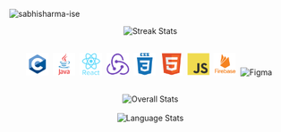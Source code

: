 
<!-- [![GitHub Streak](https://streak-stats.demolab.com?user=jaskaransingh0606&theme=highcontrast&hide_border=true)](https://git.io/streak-stats) -->
<div align="center">
<p align="left"> <img src="https://komarev.com/ghpvc/?username=jaskaransingh0606&label=Profile%20views&color=0e75b6&style=flat" alt="sabhisharma-ise" /> </p>

  <img src="https://streak-stats.demolab.com?user=jaskaransingh0606&theme=tokyonight&hide_border=true&border_radius=40&fire=1A9871" alt="Streak Stats" >
  <div>&nbsp;</div>
  
  
  <img src="https://raw.githubusercontent.com/github/explore/f3e22f0dca2be955676bc70d6214b95b13354ee8/topics/c/c.png" title="C" alt="C" width="40" height="40"/>&nbsp;
  <img src="https://github.com/devicons/devicon/blob/master/icons/java/java-original-wordmark.svg" title="Java" alt="Java" width="40" height="40"/>&nbsp;
  <img src="https://github.com/devicons/devicon/blob/master/icons/react/react-original-wordmark.svg" title="React" alt="React" width="40" height="40"/>&nbsp;
  <img src="https://github.com/devicons/devicon/blob/master/icons/redux/redux-original.svg" title="Redux" alt="Redux " width="40" height="40"/>&nbsp;
  <img src="https://github.com/devicons/devicon/blob/master/icons/css3/css3-plain-wordmark.svg"  title="CSS3" alt="CSS" width="40" height="40"/>&nbsp;
  <img src="https://github.com/devicons/devicon/blob/master/icons/html5/html5-original.svg" title="HTML5" alt="HTML" width="40" height="40"/>&nbsp;
  <img src="https://github.com/devicons/devicon/blob/master/icons/javascript/javascript-original.svg" title="JavaScript" alt="JavaScript" width="40" height="40"/>&nbsp;
  <img src="https://github.com/devicons/devicon/blob/master/icons/firebase/firebase-plain-wordmark.svg" title="Firebase" alt="Firebase" width="40" height="40"/>&nbsp;
   <img src="https://img.icons8.com/?size=512&id=zfHRZ6i1Wg0U&format=png" title="Figma" alt="Figma" width="40" height="40"/>&nbsp;

 
  
<div>&nbsp;</div>
<img src="https://github-readme-stats.vercel.app/api?username=jaskaransingh0606&show_icons=true&theme=tokyonight&hide_border=true&border_radius=30" alt="Overall Stats">

<div>&nbsp;</div>
<img src="https://github-readme-stats.vercel.app/api/top-langs/?username=jaskaransingh0606&theme=tokyonight&hide_border=true&border_radius=30" alt="Language Stats">

  </div>
